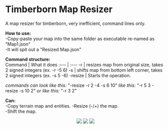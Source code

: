 # Timberborn Map Resizer
A map resizer for timberborn, very inefficient, command lines only.   

**How to use:**  
-Copy-paste your map into the same folder as executable re-named as "Map1.json"  
-It will spit out a "Resized Map.json"  

**Command structure:**  
Command | What it does
:---    | :---
-r      | resizes map from original size, takes 2 signed integers (ex. -r -5 6)
-s      | shifts map from bottom left corner, takes 2 signed integers  (ex. -s 5 -6)
-resize | Starts the operation.

_commands can look like this:_
"-resize -r 2 -4 -s 6 10"
_like this:_
"-r 5 3 -resize -s 10 2"
_or like this:_
"-r 3 2"

**Can:**  
-Copy terrain map and entities.
-Resize (-/+) the map.  
-Shift the map.  

<p align="center">
  <img src="https://i.redd.it/nghr0wzeq9p71.png">
  <img src="https://i.redd.it/pte3n77s7gp71.png">
  <img src="https://i.redd.it/r2zoqx6tppp71.png">
</p>
